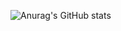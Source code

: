 ![Anurag's GitHub stats](https://github-readme-stats.vercel.app/api?username=tam1006&count_private=true&show_icons=true)
